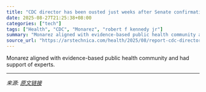 ```yaml
---
title: "CDC director has been ousted just weeks after Senate confirmation"
date: 2025-08-27T21:25:38+08:00
categories: ["tech"]
tags: ["Health", "CDC", "Monarez", "robert f kennedy jr"]
summary: "Monarez aligned with evidence-based public health community and had support of experts."
source_url: "https://arstechnica.com/health/2025/08/report-cdc-director-being-ousted-just-weeks-after-senate-confirmation/"
---
```


Monarez aligned with evidence-based public health community and had support of experts.

---

*来源: [原文链接](https://arstechnica.com/health/2025/08/report-cdc-director-being-ousted-just-weeks-after-senate-confirmation/)*
